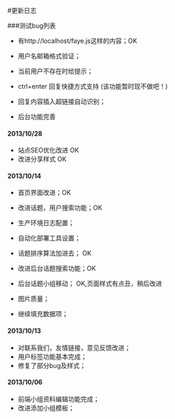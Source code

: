 #更新日志


###测试bug列表
* 有http://localhost/faye.js这样的内容；OK
* 用户名邮箱格式验证；
* 当前用户不存在时给提示；

* ctrl+enter 回复快捷方式支持 (该功能暂时现不做吧！)
* 回复内容插入超链接自动识别；
* 后台功能完善

#### 2013/10/28
* 站点SEO优化改进 OK
* 改进分享样式 OK

#### 2013/10/14
* 首页界面改进；OK
* 改进话题，用户搜索功能；OK
* 生产环境日志配置；
* 自动化部署工具设置；

* 话题排序算法加进去； OK
* 改进后台话题搜索功能；OK
* 后台话题小组移动； OK,页面样式有点丑，稍后改进

* 图片质量；
* 继续填充数据项；


#### 2013/10/13
* 对联系我们，友情链接，意见反馈改进；
* 用户标签功能基本完成；
* 修复了部分bug及样式；

#### 2013/10/06
* 前端小组资料编辑功能完成；
* 改进添加小组模板；

